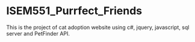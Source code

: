 # ISEM551_Purrfect_Friends
This is the project of cat adoption website using c#, jquery, javascript, sql server and PetFinder API. 
